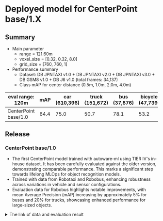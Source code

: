 # Deployed model for CenterPoint base/1.X
## Summary

- Main parameter
  - range = 121.60m
  - voxel_size = [0.32, 0.32, 8.0]
  - grid_size = [760, 760, 1]
- Performance summary
  - Dataset: DB JPNTAXI v1.0 + DB JPNTAXI v2.0 + DB JPNTAXI v3.0 + DB GSM8 v1.0 + DB J6 v1.0 (total frames: 34,137)
  - Class mAP for center distance (0.5m, 1.0m, 2.0m, 4.0m)

| eval range: 120m     | mAP  | car <br> (610,396) | truck <br> (151,672) | bus <br> (37,876) | bicycle <br> (47,739) | pedestrian <br> (367,200) |
| -------------------- | ---- | ------------------ | -------------------- | ----------------- | --------------------- | ------------------------- |
| CenterPoint base/1.0 | 64.4 | 75.0               | 50.7                 | 78.1              | 53.2                  | 64.8                      |

## Release
### CenterPoint base/1.0

- The first CenterPoint model trained with autoware-ml using TIER IV's in-house dataset. It has been carefully evaluated against the older version, demonstrating comparable performance. This marks a significant step towards lifelong MLOps for object recognition models.
- Trained with data from Robotaxi and Robobus, enhancing robustness across variations in vehicle and sensor configurations.
- Evaluation data for Robobus highlights notable improvements, with mean Average Precision (mAP) increasing by approximately 5% for buses and 20% for trucks, showcasing enhanced performance for large-sized objects.

<details>
<summary> The link of data and evaluation result </summary>

- Model
  - Training dataset: DB JPNTAXI v1.0 + DB JPNTAXI v2.0 + DB JPNTAXI v3.0 + DB GSM8 v1.0 + DB J6 v1.0 (total frames: 34,137)
  - [PR](https://github.com/tier4/autoware-ml/pull/159)
  - [Config file path](https://github.com/tier4/autoware-ml/blob/5f472170f07251184dc009a1ec02be3b4f3bf98c/autoware_ml/configs/detection3d/dataset/t4dataset/base.py)
  - Deployed onnx model and ROS parameter files [[webauto]](https://evaluation.tier4.jp/evaluation/mlpackages/7156b453-2861-4ae9-b135-e24e48cc9029/releases/1711f9c5-defa-4af1-b94b-e7978500df89?project_id=zWhWRzei)
  - Deployed onnx and ROS parameter files [[model-zoo]]
    - [detection_class_remapper.param.yaml](https://download.autoware-ml-model-zoo.tier4.jp/autoware-ml/models/centerpoint/centerpoint/t4base/v1.0/detection_class_remapper.param.yaml)
    - [centerpoint_t4base_ml_package.param.yaml](https://download.autoware-ml-model-zoo.tier4.jp/autoware-ml/models/centerpoint/centerpoint/t4base/v1.0/centerpoint_t4base_ml_package.param.yaml)
    - [deploy_metadata.yaml](https://download.autoware-ml-model-zoo.tier4.jp/autoware-ml/models/centerpoint/centerpoint/t4base/v1.0/deploy_metadata.yaml)
    - [pts_voxel_encoder_centerpoint_t4base.onnx](https://download.autoware-ml-model-zoo.tier4.jp/autoware-ml/models/centerpoint/centerpoint/t4base/v1.0/pts_voxel_encoder_centerpoint_t4base.onnx)
    - [pts_backbone_neck_head_centerpoint_t4base.onnx](https://download.autoware-ml-model-zoo.tier4.jp/autoware-ml/models/centerpoint/centerpoint/t4base/v1.0/pts_backbone_neck_head_centerpoint_t4base.onnx)
  - Training results [[GDrive]](https://drive.google.com/drive/u/0/folders/1bMarMoNQXdF_3nB-BjFx28S5HMIfgeIJ)
  - Training results [model-zoo]
    - [logs.zip](https://download.autoware-ml-model-zoo.tier4.jp/autoware-ml/models/centerpoint/centerpoint/t4base/v1.0/logs.zip)
    - [checkpoint_best.pth](https://download.autoware-ml-model-zoo.tier4.jp/autoware-ml/models/centerpoint/centerpoint/t4base/v1.0/epoch_50.pth)
    - [config.py](https://download.autoware-ml-model-zoo.tier4.jp/autoware-ml/models/centerpoint/centerpoint/t4base/v1.0/second_secfpn_121m_2xb8.py)
  - train time: NVIDIA A100 80GB * 2 * 50 epochs = 4.5 days
- Evaluation result with test-dataset: DB JPNTAXI v1.0 + DB JPNTAXI v2.0 + DB JPNTAXI v3.0 + DB GSM8 v1.0 + DB J6 v1.0 (total frames: 1,394):
  - Total mAP (eval range = 120m): 0.644

| class_name | Count  | mAP  | AP@0.5m | AP@1.0m | AP@2.0m | AP@4.0m |
| ---------- | ------ | ---- | ------- | ------- | ------- | ------- |
| car        | 41,133 | 75.0 | 64.7    | 76.8    | 79.1    | 79.5    |
| truck      | 8,890  | 50.7 | 27.8    | 50.5    | 59.6    | 65.1    |
| bus        | 3,275  | 78.1 | 69.2    | 79.6    | 81.1    | 82.6    |
| bicycle    | 3,635  | 53.2 | 52.3    | 53.4    | 53.5    | 53.6    |
| pedestrian | 25,981 | 64.8 | 62.4    | 64.0    | 65.4    | 67.4    |

- Evaluation result with eval-dataset DB JPNTAXI v1.0 + DB JPNTAXI v2.0 + DB JPNTAXI v3.0 (total frames: 50):
  - Total mAP (eval range = 120m): 0.633

| class_name | Count  | mAP  | AP@0.5m | AP@1.0m | AP@2.0m | AP@4.0m |
| ---------- | ------ | ---- | ------- | ------- | ------- | ------- |
| car        | 16,126 | 74.8 | 61.2    | 77.3    | 79.8    | 80.9    |
| truck      | 4,578  | 53.3 | 32.7    | 53.3    | 60.8    | 66.4    |
| bus        | 1,457  | 66.4 | 52.2    | 67.9    | 71.4    | 74.0    |
| bicycle    | 1,040  | 56.3 | 53.9    | 56.6    | 57.3    | 57.4    |
| pedestrian | 11,971 | 65.5 | 62.1    | 64.7    | 66.6    | 68.6    |

- Evaluation result with eval-dataset DB GSM8 v1.0 + DB J6 v1.0 (total frames: 12):
  - Total mAP (eval range = 120m): 0.645

| class_name | Count  | mAP  | AP@0.5m | AP@1.0m | AP@2.0m | AP@4.0m |
| ---------- | ------ | ---- | ------- | ------- | ------- | ------- |
| car        | 25,007 | 75.0 | 66.5    | 76.3    | 78.6    | 78.8    |
| truck      | 4,573  | 45.5 | 21.1    | 44.3    | 54.9    | 61.8    |
| bus        | 1,818  | 86.6 | 81.8    | 87.8    | 87.9    | 88.9    |
| bicycle    | 2,567  | 51.2 | 51.2    | 51.2    | 51.2    | 51.3    |
| pedestrian | 14,010 | 63.9 | 63.0    | 63.2    | 63.7    | 65.7    |

</details>
